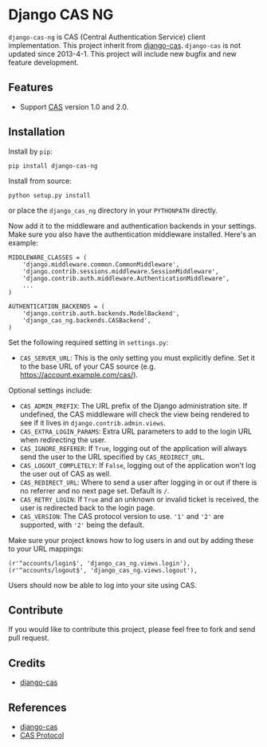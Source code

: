 Django CAS NG
=============


`django-cas-ng` is CAS (Central Authentication Service) client implementation.
This project inherit from [django-cas](https://bitbucket.org/cpcc/django-cas).
`django-cas` is not updated since 2013-4-1. This project will include new bugfix
and new feature development.


Features
--------

- Support [CAS](http://www.jasig.org/cas) version 1.0 and 2.0.


Installation
------------

Install by `pip`:

    pip install django-cas-ng

Install from source:

    python setup.py install

or place the `django_cas_ng` directory in your `PYTHONPATH` directly. 

Now add it to the middleware and authentication backends in your settings.
Make sure you also have the authentication middleware installed. 
Here's an example:

    MIDDLEWARE_CLASSES = (
        'django.middleware.common.CommonMiddleware',
        'django.contrib.sessions.middleware.SessionMiddleware',
        'django.contrib.auth.middleware.AuthenticationMiddleware',
        ...
    )

    AUTHENTICATION_BACKENDS = (
        'django.contrib.auth.backends.ModelBackend',
        'django_cas_ng.backends.CASBackend',
    )

Set the following required setting in `settings.py`:

* `CAS_SERVER_URL`: This is the only setting you must explicitly define.
   Set it to the base URL of your CAS source (e.g. https://account.example.com/cas/).

Optional settings include:

* `CAS_ADMIN_PREFIX`: The URL prefix of the Django administration site.
  If undefined, the CAS middleware will check the view being rendered to
  see if it lives in `django.contrib.admin.views`.
* `CAS_EXTRA_LOGIN_PARAMS`: Extra URL parameters to add to the login URL
  when redirecting the user.
* `CAS_IGNORE_REFERER`: If `True`, logging out of the application will
  always send the user to the URL specified by `CAS_REDIRECT_URL`.
* `CAS_LOGOUT_COMPLETELY`: If `False`, logging out of the application
  won't log the user out of CAS as well.
* `CAS_REDIRECT_URL`: Where to send a user after logging in or out if
  there is no referrer and no next page set. Default is `/`.
* `CAS_RETRY_LOGIN`: If `True` and an unknown or invalid ticket is
  received, the user is redirected back to the login page.
* `CAS_VERSION`: The CAS protocol version to use. `'1'` and `'2'` are
  supported, with `'2'` being the default.

Make sure your project knows how to log users in and out by adding these to
your URL mappings:

    (r'^accounts/login$', 'django_cas_ng.views.login'),
    (r'^accounts/logout$', 'django_cas_ng.views.logout'),

Users should now be able to log into your site using CAS.


Contribute
----------

If you would like to contribute this project, 
please feel free to fork and send pull request.


Credits
-------

- [django-cas](https://bitbucket.org/cpcc/django-cas)


References
----------

- [django-cas](https://bitbucket.org/cpcc/django-cas)
- [CAS Protocol](http://www.jasig.org/cas/protocol)

